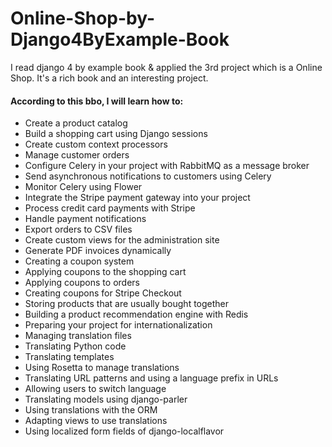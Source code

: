 # Online-Shop-by-Django4ByExample-Book
I read django 4 by example book  &amp; applied the 3rd project which is a Online Shop. It's a rich book and an interesting project.
#### According to this bbo, I will learn how to:
* Create a product catalog
* Build a shopping cart using Django sessions
* Create custom context processors
* Manage customer orders
* Configure Celery in your project with RabbitMQ as a message broker
* Send asynchronous notifications to customers using Celery
* Monitor Celery using Flower
* Integrate the Stripe payment gateway into your project
* Process credit card payments with Stripe
* Handle payment notifications
* Export orders to CSV files
* Create custom views for the administration site
* Generate PDF invoices dynamically
* Creating a coupon system
* Applying coupons to the shopping cart
* Applying coupons to orders
* Creating coupons for Stripe Checkout
* Storing products that are usually bought together
* Building a product recommendation engine with Redis
* Preparing your project for internationalization
* Managing translation files
* Translating Python code
* Translating templates
* Using Rosetta to manage translations
* Translating URL patterns and using a language prefix in URLs
* Allowing users to switch language
* Translating models using django-parler
* Using translations with the ORM
* Adapting views to use translations
* Using localized form fields of django-localflavor
